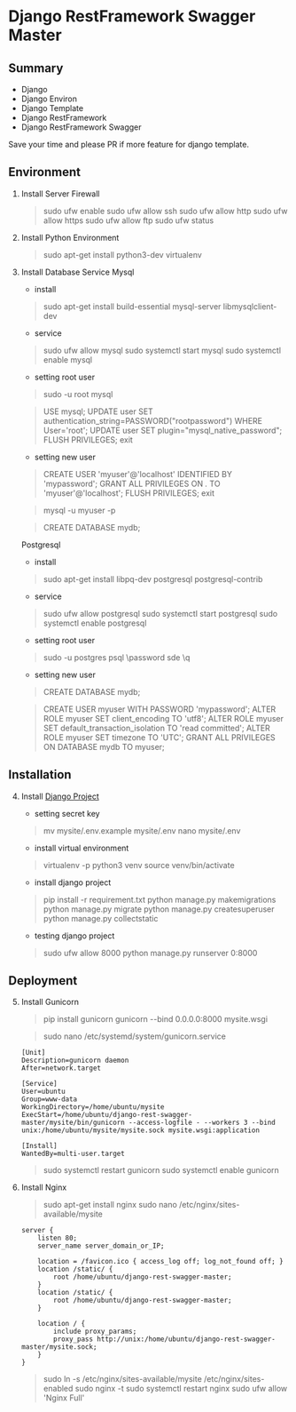 # Django RestFramework Swagger Master

## Summary
* Django
* Django Environ
* Django Template
* Django RestFramework
* Django RestFramework Swagger

Save your time and please PR if more feature for django template.

## Environment
1. Install Server Firewall
    > sudo ufw enable
    > sudo ufw allow ssh
    > sudo ufw allow http
    > sudo ufw allow https
    > sudo ufw allow ftp
    > sudo ufw status
2. Install Python Environment
    > sudo apt-get install python3-dev virtualenv 
3. Install Database Service
    Mysql
    - install
    > sudo apt-get install build-essential mysql-server libmysqlclient-dev
    
    - service
    > sudo ufw allow mysql
    > sudo systemctl start mysql
    > sudo systemctl enable mysql

    - setting root user
    > sudo -u root mysql

    > USE mysql;
    > UPDATE user SET authentication_string=PASSWORD("rootpassword") WHERE User='root';
    > UPDATE user SET plugin="mysql_native_password";
    > FLUSH PRIVILEGES;
    > exit

    - setting new user
    > CREATE USER 'myuser'@'localhost' IDENTIFIED BY 'mypassword';
    > GRANT ALL PRIVILEGES ON *.* TO 'myuser'@'localhost';
    > FLUSH PRIVILEGES;
    > exit

    > mysql -u myuser -p

    > CREATE DATABASE mydb;
    
    Postgresql
    - install
    > sudo apt-get install libpq-dev postgresql postgresql-contrib

    - service
    > sudo ufw allow postgresql
    > sudo systemctl start postgresql
    > sudo systemctl enable postgresql

    - setting root user
    > sudo -u postgres psql
    > \password sde
    > \q
    
    - setting new user
    > CREATE DATABASE mydb;

    > CREATE USER myuser WITH PASSWORD 'mypassword';
    > ALTER ROLE myuser SET client_encoding TO 'utf8';
    > ALTER ROLE myuser SET default_transaction_isolation TO 'read committed';
    > ALTER ROLE myuser SET timezone TO 'UTC';
    > GRANT ALL PRIVILEGES ON DATABASE mydb TO myuser;

## Installation
4. Install [Django Project](https://docs.djangoproject.com/en/3.0/topics/install/)
    - setting secret key 
    > mv mysite/.env.example mysite/.env
    > nano mysite/.env

    - install virtual environment
    > virtualenv -p python3 venv
    > source venv/bin/activate

    - install django project
    > pip install -r requirement.txt
    > python manage.py makemigrations
    > python manage.py migrate
    > python manage.py createsuperuser
    > python manage.py collectstatic

    - testing django project
    > sudo ufw allow 8000
    > python manage.py runserver 0:8000

## Deployment
5. Install Gunicorn
    > pip install gunicorn
    > gunicorn --bind 0.0.0.0:8000 mysite.wsgi

    > sudo nano /etc/systemd/system/gunicorn.service

    ```
    [Unit]
    Description=gunicorn daemon
    After=network.target
    
    [Service]
    User=ubuntu
    Group=www-data
    WorkingDirectory=/home/ubuntu/mysite
    ExecStart=/home/ubuntu/django-rest-swagger-master/mysite/bin/gunicorn --access-logfile - --workers 3 --bind unix:/home/ubuntu/mysite/mysite.sock mysite.wsgi:application
    
    [Install]
    WantedBy=multi-user.target
    ```
    
    > sudo systemctl restart gunicorn
    > sudo systemctl enable gunicorn
6. Install Nginx
    > sudo apt-get install nginx
    > sudo nano /etc/nginx/sites-available/mysite

    ```
    server {
        listen 80;
        server_name server_domain_or_IP;

        location = /favicon.ico { access_log off; log_not_found off; }
        location /static/ {
            root /home/ubuntu/django-rest-swagger-master;
        }
        location /static/ {
            root /home/ubuntu/django-rest-swagger-master;
        }

        location / {
            include proxy_params;
            proxy_pass http://unix:/home/ubuntu/django-rest-swagger-master/mysite.sock;
        }
    }
    ```
    > sudo ln -s /etc/nginx/sites-available/mysite /etc/nginx/sites-enabled
    > sudo nginx -t
    > sudo systemctl restart nginx
    > sudo ufw allow 'Nginx Full'

